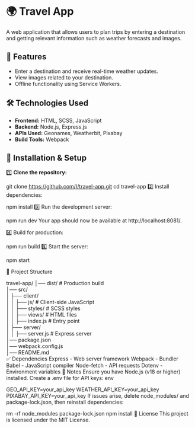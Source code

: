 # 🌍 Travel App  

A web application that allows users to plan trips by entering a destination and getting relevant information such as weather forecasts and images.

## 🚀 Features  
- Enter a destination and receive real-time weather updates.  
- View images related to your destination.  
- Offline functionality using Service Workers.  

## 🛠️ Technologies Used  
- **Frontend:** HTML, SCSS, JavaScript  
- **Backend:** Node.js, Express.js  
- **APIs Used:** Geonames, Weatherbit, Pixabay  
- **Build Tools:** Webpack  

## 📌 Installation & Setup  

1️⃣ **Clone the repository:**  

git clone https://github.com/ا/travel-app.git
cd travel-app
2️⃣ Install dependencies:


npm install
3️⃣ Run the development server:


npm run dev
Your app should now be available at http://localhost:8081/.

4️⃣ Build for production:


npm run build
5️⃣ Start the server:

npm start

📝 Project Structure

travel-app/
│── dist/                   # Production build  
│── src/  
│   ├── client/  
│   │   ├── js/             # Client-side JavaScript  
│   │   ├── styles/         # SCSS styles  
│   │   ├── views/          # HTML files  
│   │   ├── index.js        # Entry point  
│   ├── server/  
│   │   ├── server.js       # Express server  
│── package.json  
│── webpack.config.js  
│── README.md  
✅ Dependencies
Express - Web server framework
Webpack - Bundler
Babel - JavaScript compiler
Node-fetch - API requests
Dotenv - Environment variables
📌 Notes
Ensure you have Node.js (v18 or higher) installed.
Create a .env file for API keys:
env

GEO_API_KEY=your_api_key
WEATHER_API_KEY=your_api_key
PIXABAY_API_KEY=your_api_key
If issues arise, delete node_modules/ and package-lock.json, then reinstall dependencies:

rm -rf node_modules package-lock.json
npm install
🎯 License
This project is licensed under the MIT License.
